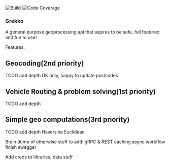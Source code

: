 ![Build](https://github.com/AwesomeIbex/grekko/workflows/Rust/badge.svg?branch=master)
![Code Coverage](https://github.com/AwesomeIbex/grekko/workflows/Code%20Coverage/badge.svg?branch=master)

### Grekko
A general purpose geoprocessing api that aspires to be safe, full featured and fun to use!

Features:

## Geocoding(2nd priority)
TODO add depth
UK only, happy to update postcodes

## Vehicle Routing & problem solving(1st priority)
TODO add depth

## Simple geo computations(3rd priority)
TODO add depth
Haversine
Euclidean

Brain dump of otherwise stuff to add:
gRPC & REST
caching
async workflow
finish swagger

Add creds to libraries, data stuff